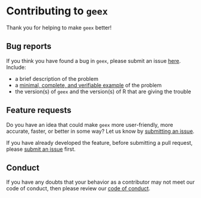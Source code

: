 # Contributing to `geex`

Thank you for helping to make `geex` better!

## Bug reports 

If you think you have found a bug in `geex`, please submit an issue [here](https://github.com/bsaul/geex/issues). Include:

* a brief description of the problem
* a [minimal, complete, and verifiable example](https://stackoverflow.com/help/mcve) of the problem
* the version(s) of `geex` and the version(s) of R that are giving the trouble

## Feature requests

Do you have an idea that could make `geex` more user-friendly, more accurate, faster, or better in some way? Let us know by [submitting an issue](https://github.com/bsaul/geex/issues).

If you have already developed the feature, before submitting a pull request, please [submit an issue](https://github.com/bsaul/geex/issues) first.

## Conduct

If you have any doubts that your behavior as a contributor may not meet our code of conduct, then please review our [code of conduct](https://github.com/bsaul/geex/blob/master/CODE_OF_CONDUCT.md). 
